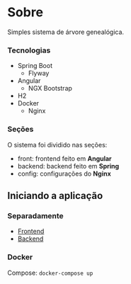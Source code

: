 # Sobre

Simples sistema de árvore genealógica.

### Tecnologias
- Spring Boot
	- Flyway
- Angular
	- NGX Bootstrap
- H2
- Docker
	- Nginx

### Seções

O sistema foi dividido nas seções:
- front: frontend feito em **Angular**
- backend: backend feito em **Spring**
- config: configurações do **Nginx**

## Iniciando a aplicação

### Separadamente

- [Frontend](https://github.com/ynixt/family-tree/tree/master/front "Frontend")
- [Backend](https://github.com/ynixt/family-tree/tree/master/backend "Backend")

### Docker
Compose: `docker-compose up`
